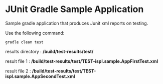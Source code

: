 # JUnit Gradle Sample Application
Sample gradle application that produces Junit xml reports on testing.

Use the following command:
```
gradle clean test
```
results directory : **/build/test-results/test/**

result file 1 : **/build/test-results/test/TEST-ispl.sample.AppFirstTest.xml**

result file 2 : **/build/test-results/test/TEST-ispl.sample.AppSecondTest.xml**
